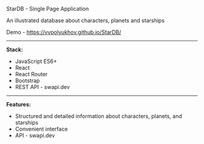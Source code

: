 StarDB - Single Page Application 

An illustrated database about characters, planets and starships

Demo - https://vvpolyukhov.github.io/StarDB/

-----

**Stack:**

* JavaScript ES6+
* React
* React Router
* Bootstrap
* REST API - swapi.dev

-----

**Features:**

* Structured and detailed information about characters, planets, and starships
* Convenient interface 
* API - swapi.dev
